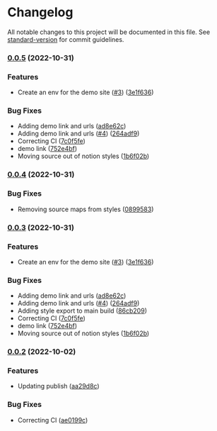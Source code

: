 # Changelog

All notable changes to this project will be documented in this file. See [standard-version](https://github.com/conventional-changelog/standard-version) for commit guidelines.

### [0.0.5](https://github.com/christopher-caldwell/react-kanban/compare/v0.0.2...v0.0.5) (2022-10-31)


### Features

* Create an env for the demo site ([#3](https://github.com/christopher-caldwell/react-kanban/issues/3)) ([3e1f636](https://github.com/christopher-caldwell/react-kanban/commit/3e1f63697fbd42b8a65d7564a308dd873fced75b))


### Bug Fixes

* Adding demo link and urls ([ad8e62c](https://github.com/christopher-caldwell/react-kanban/commit/ad8e62c7f2909ca646eca7c39f7bc0128a6dfff7))
* Adding demo link and urls ([#4](https://github.com/christopher-caldwell/react-kanban/issues/4)) ([264adf9](https://github.com/christopher-caldwell/react-kanban/commit/264adf9f4f4d5991607c75f873fb4d128caf1106))
* Correcting CI ([7c0f5fe](https://github.com/christopher-caldwell/react-kanban/commit/7c0f5fe135c6124ec9081b2032037f967cd90f42))
* demo link ([752e4bf](https://github.com/christopher-caldwell/react-kanban/commit/752e4bf242bd5d88395e85557ce342a06d50d8b0))
* Moving source out of notion styles ([1b6f02b](https://github.com/christopher-caldwell/react-kanban/commit/1b6f02baa8daa99bafc524af09404b5d5fb92ed8))

### [0.0.4](https://github.com/christopher-caldwell/react-kanban/compare/v0.0.3...v0.0.4) (2022-10-31)


### Bug Fixes

* Removing source maps from styles ([0899583](https://github.com/christopher-caldwell/react-kanban/commit/0899583f6d7b1044605d7bf64d272198c53a2573))

### [0.0.3](https://github.com/christopher-caldwell/react-kanban/compare/v0.0.2...v0.0.3) (2022-10-31)


### Features

* Create an env for the demo site ([#3](https://github.com/christopher-caldwell/react-kanban/issues/3)) ([3e1f636](https://github.com/christopher-caldwell/react-kanban/commit/3e1f63697fbd42b8a65d7564a308dd873fced75b))


### Bug Fixes

* Adding demo link and urls ([ad8e62c](https://github.com/christopher-caldwell/react-kanban/commit/ad8e62c7f2909ca646eca7c39f7bc0128a6dfff7))
* Adding demo link and urls ([#4](https://github.com/christopher-caldwell/react-kanban/issues/4)) ([264adf9](https://github.com/christopher-caldwell/react-kanban/commit/264adf9f4f4d5991607c75f873fb4d128caf1106))
* Adding style export to main build ([86cb209](https://github.com/christopher-caldwell/react-kanban/commit/86cb209865f6f72fcf665c2424ddc893eeae7138))
* Correcting CI ([7c0f5fe](https://github.com/christopher-caldwell/react-kanban/commit/7c0f5fe135c6124ec9081b2032037f967cd90f42))
* demo link ([752e4bf](https://github.com/christopher-caldwell/react-kanban/commit/752e4bf242bd5d88395e85557ce342a06d50d8b0))
* Moving source out of notion styles ([1b6f02b](https://github.com/christopher-caldwell/react-kanban/commit/1b6f02baa8daa99bafc524af09404b5d5fb92ed8))

### [0.0.2](https://github.com/christopher-caldwell/react-kanban/compare/v2.2.0...v0.0.2) (2022-10-02)


### Features

* Updating publish ([aa29d8c](https://github.com/christopher-caldwell/react-kanban/commit/aa29d8c7fffb0eb3285db268996476beb24cae6e))


### Bug Fixes

* Correcting CI ([ae0199c](https://github.com/christopher-caldwell/react-kanban/commit/ae0199c24bf3ed74055c0040beefa69c5e6cb33e))
